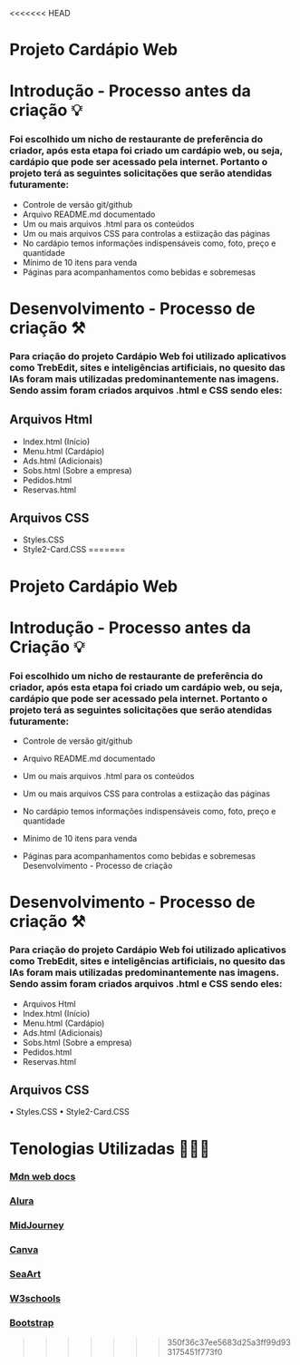 <<<<<<< HEAD
# Projeto Cardápio Web 

# Introdução - Processo antes da criação 💡

 ### Foi escolhido um nicho de restaurante de preferência do criador, após esta etapa foi criado um cardápio web, ou seja, cardápio que pode ser acessado pela internet. Portanto o projeto terá as seguintes solicitações que serão  atendidas futuramente:

 - Controle de versão git/github
 - Arquivo README.md documentado
 - Um ou mais arquivos .html para os conteúdos
 - Um ou mais arquivos CSS para controlas a estiização das páginas
 - No cardápio temos informações indispensáveis como, foto, preço e quantidade
 - Mínimo de 10 itens para venda
 - Páginas para acompanhamentos como bebidas e sobremesas

# Desenvolvimento - Processo de criação ⚒️

 ### Para criação  do projeto Cardápio Web foi utilizado aplicativos como TrebEdit, sites e inteligências artificiais, no quesito das IAs foram  mais utilizadas predominantemente nas imagens. Sendo assim foram criados arquivos .html e CSS sendo eles: 

 ## Arquivos Html
 - Index.html (Início)
 - Menu.html (Cardápio)
 - Ads.html (Adicionais)
 - Sobs.html (Sobre a empresa)
 - Pedidos.html
 - Reservas.html
 
 ## Arquivos CSS

 - Styles.CSS
 - Style2-Card.CSS
=======
# Projeto Cardápio Web
# Introdução - Processo antes da Criação 💡

### Foi escolhido um nicho de restaurante de preferência do criador, após esta etapa foi criado um cardápio web, ou seja, cardápio que pode ser acessado pela internet. Portanto o projeto terá as seguintes solicitações que serão atendidas futuramente:

- Controle de versão git/github

- Arquivo README.md documentado

- Um ou mais arquivos .html para os conteúdos

- Um ou mais arquivos CSS para controlas a estiização das páginas

- No cardápio temos informações indispensáveis como, foto, preço e quantidade

- Mínimo de 10 itens para venda

- Páginas para acompanhamentos como bebidas e sobremesas
Desenvolvimento - Processo de criação ️️

# Desenvolvimento - Processo de criação ⚒️
### Para criação do projeto Cardápio Web foi utilizado aplicativos como TrebEdit, sites e inteligências artificiais, no quesito das IAs foram mais utilizadas predominantemente nas imagens. Sendo assim foram criados arquivos .html e CSS sendo eles:

- Arquivos Html
- Index.html (Início)
- Menu.html (Cardápio) 
- Ads.html (Adicionais)
- Sobs.html (Sobre a empresa) 
- Pedidos.html 
- Reservas.html

## Arquivos CSS

• Styles.CSS
• Style2-Card.CSS

# Tenologias Utilizadas 👨🏽‍💻

### [Mdn web docs](https://developer.mozilla.org/pt-BR/)

### [Alura](https://www.alura.com.br/)

### [MidJourney](https://www.midjourney.com/)

### [Canva](https://www.canva.com/pt_br/)

### [SeaArt](https://www.seaart.ai/home?https%3A%2F%2Fwww.seaart.ai%2Fhome%3Fad=BRGGC1SEARCH&gad_source=1&gclid=CjwKCAiAi6uvBhADEiwAWiyRdpQU3yRFwTifR8ibQlCbobHBv3sB0saji5hAY_Dbt4s5S3hz7-bdKxoCAaYQAvD_BwE)

### [W3schools](https://www.w3schools.com/)

### [Bootstrap](https://getbootstrap.com/)


>>>>>>> 350f36c37ee5683d25a3ff99d933175451f773f0
